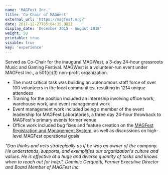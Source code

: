 ```yaml
---
name: 'MAGFest Inc.'
title: 'Co-Chair of MAGWest'
external_url: 'https://magfest.org/'
date: 2017-12-27T05:04:35.882Z
display_date: 'December 2015 - August 2018'
weight: 50
printable: true
visible: true
key: 'experience'
---
```

Served as Co-Chair for the inaugural MAGWest, a 3-day 24-hour grassroots Music and Gaming Festival. MAGWest is a volunteer-run event under MAGFest Inc., a 501(c)(3) non-profit organization.

* The most critical task was building an autonomous staff force of over 100 volunteers in the local communities, resulting in 1214 unique attendees
* Training for the position included an internship involving office work, warehouse work, and event management work
* Event management work included being a member of the event leadership for MAGFest Laboratories, a three day 24-hour throwback to MAGFest's primary events former venue
* Office work included bug fixes and feature creation on the [MAGFest Registration and Management System](https://github.com/magfest/ubersystem), as well as discussions on high-level MAGFest operational goals

_"Dan thinks and acts strategically as if he was an owner of the company. He understands, supports, and exemplifies our organization's culture and values. He is effective at a huge and diverse quantity of tasks and knows when to reach out for help.", Dominic Cerquetti, Former Executive Director and Board Member of MAGFest Inc._

